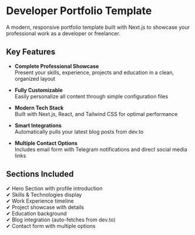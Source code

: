 # Developer Portfolio Template

A modern, responsive portfolio template built with Next.js to showcase your professional work as a developer or freelancer.

## Key Features

- **Complete Professional Showcase**  
  Present your skills, experience, projects and education in a clean, organized layout

- **Fully Customizable**  
  Easily personalize all content through simple configuration files

- **Modern Tech Stack**  
  Built with Next.js, React, and Tailwind CSS for optimal performance

- **Smart Integrations**  
  Automatically pulls your latest blog posts from dev.to

- **Multiple Contact Options**  
  Includes email form with Telegram notifications and direct social media links

## Sections Included

✔ Hero Section with profile introduction  
✔ Skills & Technologies display  
✔ Work Experience timeline  
✔ Project showcase with details  
✔ Education background  
✔ Blog integration (auto-fetches from dev.to)  
✔ Contact form with multiple options  

